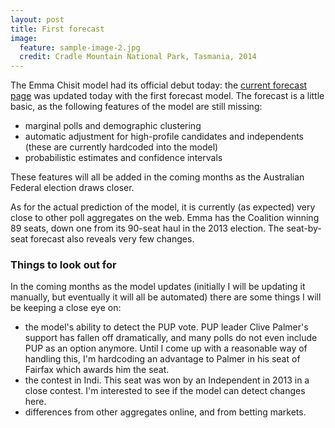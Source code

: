 ```yaml
---
layout: post
title: First forecast 
image:
  feature: sample-image-2.jpg
  credit: Cradle Mountain National Park, Tasmania, 2014
---
```


The Emma Chisit model had its official debut today: the [current forecast page](http://auselections.com/current-forecast/) was updated today with the first forecast model. The forecast is a little basic, as the following features of the model are still missing:

- marginal polls and demographic clustering
- automatic adjustment for high-profile candidates and independents (these are currently hardcoded into the model)
- probabilistic estimates and confidence intervals 

These features will all be added in the coming months as the Australian Federal election draws closer.

As for the actual prediction of the model, it is currently (as expected) very close to other poll aggregates on the web. Emma has the Coalition winning 89 seats, down one from its 90-seat haul in the 2013 election. The seat-by-seat forecast also reveals very few changes. 

### Things to look out for 

In the coming months as the model updates (initially I will be updating it manually, but eventually it will all be automated) there are some things I will be keeping a close eye on:

- the model's ability to detect the PUP vote. PUP leader Clive Palmer's support has fallen off dramatically, and many polls do not even include PUP as an option anymore. Until I come up with a reasonable way of handling this, I'm hardcoding an advantage to Palmer in his seat of Fairfax which awards him the seat. 
- the contest in Indi. This seat was won by an Independent in 2013 in a close contest. I'm interested to see if the model can detect changes here.
- differences from other aggregates online, and from betting markets. 


